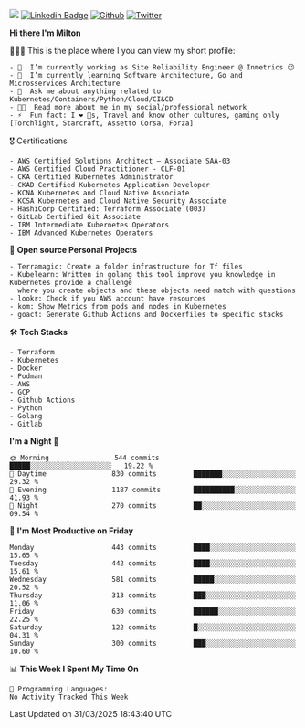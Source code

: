 ![](https://komarev.com/ghpvc/?username=miltlima&color=blueviolet) [![Linkedin Badge](https://img.shields.io/badge/-LinkedIn-blue?style=flat-square&logo=Linkedin&logoColor=white&link=https://www.linkedin.com/in/miltonlimaj/)](https://www.linkedin.com/in/miltonlimaj/) [![Github](https://img.shields.io/github/followers/miltlima?style=social)](https://github.com/miltlima?tab=followers) [![Twitter](https://img.shields.io/twitter/follow/milt_lima?style=social)](https://twitter.com/milt_lima)
 


     
**Hi there I'm Milton**

👨🏽‍💻 This is the place where I you can view my short profile:
```text
- 🔭  I’m currently working as Site Reliability Engineer @ Inmetrics 😉
- 🌱  I’m currently learning Software Architecture, Go and Microsservices Architecture
- 💬  Ask me about anything related to Kubernetes/Containers/Python/Cloud/CI&CD
- 👨‍💻  Read more about me in my social/professional network
- ⚡  Fun fact: I ❤️ 🐶s, Travel and know other cultures, gaming only [Torchlight, Starcraft, Assetto Corsa, Forza]
```
🎖 Certifications
```text
- AWS Certified Solutions Architect – Associate SAA-03
- AWS Certified Cloud Practitioner - CLF-01
- CKA Certified Kubernetes Administrator
- CKAD Certified Kubernetes Application Developer
- KCNA Kubernetes and Cloud Native Associate
- KCSA Kubernetes and Cloud Native Security Associate
- HashiCorp Certified: Terraform Associate (003)
- GitLab Certified Git Associate
- IBM Intermediate Kubernetes Operators
- IBM Advanced Kubernetes Operators
```
📐 **Open source Personal Projects**

```text
- Terramagic: Create a folder infrastructure for Tf files
- Kubelearn: Written in golang this tool improve you knowledge in Kubernetes provide a challenge
  where you create objects and these objects need match with questions
- lookr: Check if you AWS account have resources
- kom: Show Metrics from pods and nodes in Kubernetes
- goact: Generate Github Actions and Dockerfiles to specific stacks
```
🛠 **Tech Stacks**

```text
- Terraform
- Kubernetes
- Docker
- Podman
- AWS
- GCP
- Github Actions
- Python
- Golang
- Gitlab
```         

<!--START_SECTION:waka-->
**I'm a Night 🦉** 

```text
🌞 Morning                544 commits         █████░░░░░░░░░░░░░░░░░░░░   19.22 % 
🌆 Daytime                830 commits         ███████░░░░░░░░░░░░░░░░░░   29.32 % 
🌃 Evening                1187 commits        ██████████░░░░░░░░░░░░░░░   41.93 % 
🌙 Night                  270 commits         ██░░░░░░░░░░░░░░░░░░░░░░░   09.54 % 
```
📅 **I'm Most Productive on Friday** 

```text
Monday                   443 commits         ████░░░░░░░░░░░░░░░░░░░░░   15.65 % 
Tuesday                  442 commits         ████░░░░░░░░░░░░░░░░░░░░░   15.61 % 
Wednesday                581 commits         █████░░░░░░░░░░░░░░░░░░░░   20.52 % 
Thursday                 313 commits         ███░░░░░░░░░░░░░░░░░░░░░░   11.06 % 
Friday                   630 commits         ██████░░░░░░░░░░░░░░░░░░░   22.25 % 
Saturday                 122 commits         █░░░░░░░░░░░░░░░░░░░░░░░░   04.31 % 
Sunday                   300 commits         ███░░░░░░░░░░░░░░░░░░░░░░   10.60 % 
```


📊 **This Week I Spent My Time On** 

```text
💬 Programming Languages: 
No Activity Tracked This Week
```


 Last Updated on 31/03/2025 18:43:40 UTC
<!--END_SECTION:waka-->
